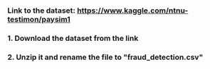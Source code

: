 ### Link to the dataset: https://www.kaggle.com/ntnu-testimon/paysim1

### 1. Download the dataset from the link

### 2. Unzip it and rename the file to "fraud_detection.csv"